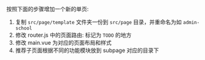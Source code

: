 按照下面的步骤增加一个新的单页:

1. 复制 `src/page/template` 文件夹一份到 `src/page` 目录，并重命名为如 `admin-school`
2. 修改 router.js 中的页面路由: 标记为 `TODO` 的地方
3. 修改 main.vue 为对应的页面布局和样式
4. 推荐子页面根据不同的功能模块放到 subpage 对应的目录下